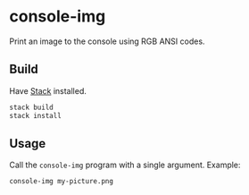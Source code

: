 # console-img
Print an image to the console using RGB ANSI codes.

## Build
Have [Stack](https://docs.haskellstack.org/) installed.

```bash
stack build
stack install
```

## Usage
Call the `console-img` program with a single argument.
Example:

```bash
console-img my-picture.png
```
